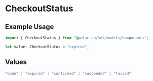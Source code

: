 # CheckoutStatus

## Example Usage

```typescript
import { CheckoutStatus } from "@polar-sh/sdk/models/components";

let value: CheckoutStatus = "expired";
```

## Values

```typescript
"open" | "expired" | "confirmed" | "succeeded" | "failed"
```